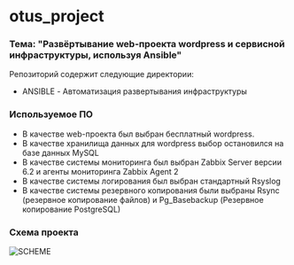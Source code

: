 # otus_project

### Тема: "Развёртывание web-проекта wordpress и сервисной инфраструктуры, используя Ansible"

Репозиторий содержит следующие директории:
- ANSIBLE - Автоматизация развертывания инфраструктуры

### Используемое ПО
- В качестве web-проекта был выбран бесплатный wordpress.
- В качестве хранилища данных для wordpress выбор остановился на базе данных MySQL
- В качестве системы мониторинга был выбран Zabbix Server версии 6.2 и агенты мониторинга Zabbix Agent 2
- В качестве системы логирования был выбран стандартный Rsyslog
- В качестве системы резервного копирования были выбраны Rsync (резервное копирование файлов) и Pg_Basebackup (Резервное копирование PostgreSQL)

### Схема проекта

![SCHEME](/FILES/SCHEME.png)

